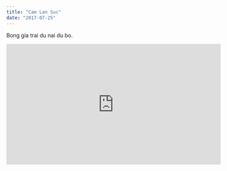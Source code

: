 ```yaml
---
title: "Cam Lan Suc"
date: "2017-07-25"
---
```


Bong gia trai du nai du bo.

<iframe width="560" height="315" src="https://www.youtube.com/watch?v=Tn6bcY3yJvQ" frameborder="0" allowfullscreen></iframe>
